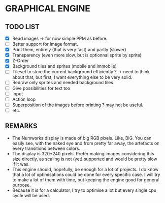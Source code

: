 # GRAPHICAL ENGINE

## TODO LIST

- [x] Read images -> for now simple PPM as before.
- [ ] Better support for image format.
- [x] Print them, entirely (that is very fast) and partly (slower)
- [x] Transparency (even more slow, but is optionnal sprite by sprite)
- [x] Z-Order
- [x] Background tiles and sprites (mobile and immobile)
- [ ] Tileset to store the current background efficiently ? -> need to think about that, but first, I want everything else to be very solid.
- [ ] Redraw only sprites and needed background tiles
- [ ] Give possibilities for text too
- [ ] Input
- [ ] Action loop
- [ ] Superposition of the images before printing ? may not be useful.
- [ ] etc.

## REMARKS

- The Numworks display is made of big RGB pixels. Like, BIG. You can easily see, with the naked eye and from pretty far away, the artefacts on every transitions between colors.
- The display is 320*240 pixels. Prefer making images considering this size directly, as scaling is not (yet) supported and would be pretty slow if it was.
- This engine should, hopefully, be enough for a lot of projects. I do know that a lot of optimisations could be done for every specific case. I will try to make a lot of them with time, but keeping the engine good for general purpose.
- Because it is for a calculator, I try to optimise a lot but every single cpu cycle will be used.
